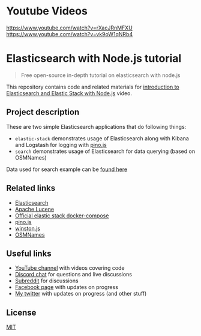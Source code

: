 # Youtube Videos

https://www.youtube.com/watch?v=rXacJRnMFXU  
https://www.youtube.com/watch?v=vk9oW1qNRb4


# Elasticsearch with Node.js tutorial

> Free open-source in-depth tutorial on elasticsearch with node.js

This repository contains code and related materials for [introduction to Elasticsearch and Elastic Stack with Node.js](https://youtu.be/vk9oW1qNRb4) video.

## Project description

These are two simple Elasticsearch applications that do following things:

* `elastic-stack` demonstrates usage of Elasticsearch along with Kibana and Logstash for logging with
  [pino.js](https://github.com/pinojs/pino)
* `search` demonstrates usage of Elasticsearch for data querying (based on OSMNames)

Data used for search example can be [found here](https://github.com/OSMNames/OSMNames/releases/tag/v2.0.3)

## Related links

* [Elasticsearch](https://www.elastic.co/products/elasticsearch)
* [Apache Lucene](https://lucene.apache.org/)
* [Official elastic stack docker-compose](https://github.com/elastic/stack-docker)
* [pino.js](https://github.com/pinojs/pino)
* [winston.js](https://github.com/winstonjs/winston)
* [OSMNames](https://github.com/OSMNames/OSMNames)

## Useful links

* [YouTube channel](https://www.youtube.com/c/TimErmilov) with videos covering code
* [Discord chat](https://discord.gg/hnKCXqQ) for questions and live discussions
* [Subreddit](https://www.reddit.com/r/BuildingWithJS/) for discussions
* [Facebook page](https://www.facebook.com/buildingproductswithjs/) with updates on progress
* [My twitter](https://twitter.com/yamalight) with updates on progress (and other stuff)

## License

[MIT](https://opensource.org/licenses/mit-license)

